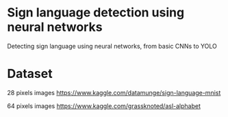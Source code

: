 # Sign language detection using neural networks
Detecting sign language using neural networks, from basic CNNs to YOLO
# Dataset
28 pixels images https://www.kaggle.com/datamunge/sign-language-mnist

64 pixels images https://www.kaggle.com/grassknoted/asl-alphabet
